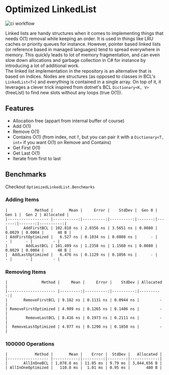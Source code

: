 # Optimized LinkedList<T>

![ci workflow](https://github.com/ogxd/optimized-linked-list/actions/workflows/ci/badge.svg)

Linked lists are handy structures when it comes to implementing things that needs O(1) removal while keeping an order. It is used in things like LRU caches or priority queues for instance. However, pointer based linked lists (or reference based in managed languages) tend to spread everywhere in memory. This quickly leads to lot of memory fragmentation, and can even slow down allocations and garbage collection in C# for instance by introducing a lot of additional work.    
The linked list implementation in the repository is an alternative that is based on indices. Nodes are structures (as opposed to classes in BCL's `LinkedList<T>`) and everything is contained in a single array. On top of it, it leverages a clever trick inspired from dotnet's BCL `Dictionary<K, V>` (freeList) to find new slots without any loops (true O(1)).

## Features

* Allocation free (appart from internal buffer of course)
* Add O(1)
* Remove O(1)
* Contains O(1) (from index, not `T`, but you can pair it with a `Dictionary<T, int>` if you want O(1) on Remove and Contains)
* Get First O(1)
* Get Last O(1)
* Iterate from first to last

## Benchmarks

Checkout `OptimizedLinkedList.Benchmarks`

### Adding Items

```
|            Method |       Mean |     Error |    StdDev |  Gen 0 |  Gen 1 |  Gen 2 | Allocated |
|------------------ |-----------:|----------:|----------:|-------:|-------:|-------:|----------:|
|       AddFirstBCL | 102.818 ns | 2.0356 ns | 3.5651 ns | 0.0080 | 0.0029 | 0.0004 |      48 B |
| AddFirstOptimized |   6.527 ns | 0.1034 ns | 0.0808 ns |      - |      - |      - |         - |
|        AddLastBCL | 101.499 ns | 1.2358 ns | 1.1560 ns | 0.0080 | 0.0029 | 0.0004 |      48 B |
|  AddLastOptimized |   6.476 ns | 0.1129 ns | 0.1056 ns |      - |      - |      - |         - |
```

### Removing Items

```
|               Method |     Mean |     Error |    StdDev | Allocated |
|--------------------- |---------:|----------:|----------:|----------:|
|       RemoveFirstBCL | 9.182 ns | 0.1131 ns | 0.0944 ns |         - |
| RemoveFirstOptimized | 4.909 ns | 0.1265 ns | 0.1406 ns |         - |
|        RemoveLastBCL | 8.416 ns | 0.1973 ns | 0.2111 ns |         - |
|  RemoveLastOptimized | 4.977 ns | 0.1290 ns | 0.1850 ns |         - |
```

### 100000 Operations

```
|            Method |       Mean |    Error |  StdDev |   Allocated |
|------------------ |-----------:|---------:|--------:|------------:|
|       AllInOneBCL | 1,078.8 ms | 11.05 ms | 9.79 ms | 3,844,656 B |
| AllInOneOptimized |   110.8 ms |  1.01 ms | 0.95 ms |       480 B |
```